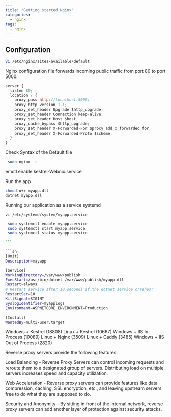 ```yaml
---
title: "Getting started Nginx"
categories:
  - nginx
tags:
  - nginx
---
```


## Configuration

```sh
vi /etc/nginx/sites-available/default
```

Nginx configuration file forwards incoming public traffic from port 80 to port 5000.

```javascript
server {
  listen 80;
  location / {
    proxy_pass http://localhost:5000;
    proxy_http_version 1.1;
    proxy_set_header Upgrade $http_upgrade;
    proxy_set_header Connection keep-alive;
    proxy_set_header Host $host;
    proxy_cache_bypass $http_upgrade;
    proxy_set_header X-Forwarded-For $proxy_add_x_forwarded_for;
    proxy_set_header X-Forwarded-Proto $scheme;
  }
}
```

Check Syntax of the Default file

```sh
 sudo nginx -t
```

emctl enable kestrel-Webnix.service

Run the app

```sh
chmod u+x myapp.dll
dotnet myapp.dll
```

Running our application as a service systemd

````sh
vi /etc/systemd/system/myapp.service

 sudo systemctl enable myapp.service
 sudo systemctl start myapp.service
 sudo systemctl status myapp.service

```

```sh
[Unit]
Description=mayapp

[Service]
WorkingDirectory=/var/www/publish
ExecStart=/usr/bin/dotnet /var/www/publish/myapp.dll
Restart=always
# Restart service after 10 seconds if the dotnet service crashes:
RestartSec=10
KillSignal=SIGINT
SyslogIdentifier=myapplogs
Environment=ASPNETCORE_ENVIRONMENT=Production

[Install]
WantedBy=multi-user.target
````

Windows + Kestrel (18808)
Linux + Kestrel (10667)
Windows + IIS In Process (10089)
Linux + Nginx (3509)
Linux + Caddy (3485)
Windows + IIS Out of Process (2820)

Reverse proxy servers provide the following features:

Load Balancing - Reverse Proxy Servers can control incoming requests and reroute them to a designated group of servers. Distributing load on multiple servers increases speed and capacity utilization.

Web Acceleration - Reverse proxy servers can provide features like data compression, caching, SSL encryption, etc., and leaving upstream servers free to do what they are supposed to do.

Security and Anonymity - By sitting in front of the internal network, reverse proxy servers can add another layer of protection against security attacks.
